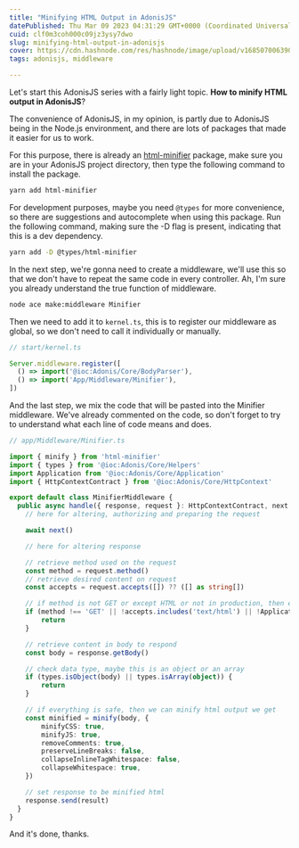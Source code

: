 ```yaml
---
title: "Minifying HTML Output in AdonisJS"
datePublished: Thu Mar 09 2023 04:31:29 GMT+0000 (Coordinated Universal Time)
cuid: clf0m3coh000c09jz3ysy7dwo
slug: minifying-html-output-in-adonisjs
cover: https://cdn.hashnode.com/res/hashnode/image/upload/v1685070063905/87b476d3-24db-43fe-95c4-cc02196bfebf.png
tags: adonisjs, middleware

---
```


Let's start this AdonisJS series with a fairly light topic. **How to minify HTML output in AdonisJS**?

The convenience of AdonisJS, in my opinion, is partly due to AdonisJS being in the Node.js environment, and there are lots of packages that made it easier for us to work.

For this purpose, there is already an [html-minifier](https://www.npmjs.com/package/html-minifier) package, make sure you are in your AdonisJS project directory, then type the following command to install the package.

```bash
yarn add html-minifier
```

For development purposes, maybe you need `@types` for more convenience, so there are suggestions and autocomplete when using this package. Run the following command, making sure the -D flag is present, indicating that this is a dev dependency.

```bash
yarn add -D @types/html-minifier
```

In the next step, we're gonna need to create a middleware, we'll use this so that we don't have to repeat the same code in every controller. Ah, I'm sure you already understand the true function of middleware.

```bash
node ace make:middleware Minifier
```

Then we need to add it to `kernel.ts`, this is to register our middleware as global, so we don't need to call it individually or manually.

```typescript
// start/kernel.ts

Server.middleware.register([
  () => import('@ioc:Adonis/Core/BodyParser'),
  () => import('App/Middleware/Minifier'),
])
```

And the last step, we mix the code that will be pasted into the Minifier middleware. We've already commented on the code, so don't forget to try to understand what each line of code means and does.

```typescript
// app/Middleware/Minifier.ts

import { minify } from 'html-minifier'
import { types } from '@ioc:Adonis/Core/Helpers'
import Application from '@ioc:Adonis/Core/Application'
import { HttpContextContract } from '@ioc:Adonis/Core/HttpContext'

export default class MinifierMiddleware {
  public async handle({ response, request }: HttpContextContract, next: () => Promise<void>) {
    // here for altering, authorizing and preparing the request

    await next()

    // here for altering response

    // retrieve method used on the request
    const method = request.method()
    // retrieve desired content on request
    const accepts = request.accepts([]) ?? ([] as string[])

    // if method is not GET or except HTML or not in production, then exit
    if (method !== 'GET' || !accepts.includes('text/html') || !Application.inProduction) {
        return
    }

    // retrieve content in body to respond
    const body = response.getBody()

    // check data type, maybe this is an object or an array
    if (types.isObject(body) || types.isArray(object)) {
        return
    }

    // if everything is safe, then we can minify html output we get
    const minified = minify(body, {
        minifyCSS: true,
        minifyJS: true,
        removeComments: true,
        preserveLineBreaks: false,
        collapseInlineTagWhitespace: false,
        collapseWhitespace: true,
    })

    // set response to be minified html
    response.send(result)
  }
}
```

And it's done, thanks.